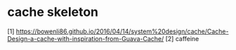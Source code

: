 # cache skeleton





[1] https://bowenli86.github.io/2016/04/14/system%20design/cache/Cache-Design-a-cache-with-inspiration-from-Guava-Cache/
[2] caffeine